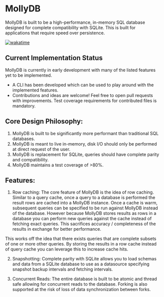# MollyDB
MollyDB is built to be a high-performance, in-memory SQL database designed for complete compatibility with SQLite. This is built for applications that require speed over persistence.

[![wakatime](https://wakatime.com/badge/user/9641004b-568b-4c27-99c5-a34ace36b886/project/2668a03d-d729-4e59-8fc8-bafe3d194ee1.svg)](https://wakatime.com/badge/user/9641004b-568b-4c27-99c5-a34ace36b886/project/2668a03d-d729-4e59-8fc8-bafe3d194ee1)

## Current Implementation Status
MollyDB is currently in early development with many of the listed features yet to be implemented.
- A CLI has been developed which can be used to play around with the implemented features.
- Contributions and ideas are welcome! Feel free to open pull requests with improvements. Test coverage requirements for contributed files is mandatory.

## Core Design Philosophy:
1. MollyDB is built to be significantly more performant than traditional SQL databases.
2. MollyDB is meant to live in-memory, disk I/O should only be performed at direct request of the user.
3. MollyDB is replacement for SQLite, queries should have complete parity and compatibility.
4. MollyDB maintains a test coverage of >80%.

## Features:
1. Row caching: The core feature of MollyDB is the idea of row caching. Similar to a query cache, once a query to a database is performed the result rows are cached into a MollyDB instance. Once a cache is warm, subsequent queries can be specified to be run against MollyDB instead of the database. However because MollyDB stores results as rows in a database you can perform new queries against the cache instead of fetching exact queries. This sacrifices accuracy / completeness of the results in exchange for better performance.

This works off the idea that there exists queries that are complete subsets of one or more other queries. By storing the results in a row cache instead of query cache you can leverage this to increase cache hits.

2. Snapshotting: Complete parity with SQLite allows you to load schemas and data from a SQLite database to use as a datasource specifying snapshot backup intervals and fetching intervals. 

3. Concurrent Reads: The entire database is built to be atomic and thread safe allowing for concurrent reads to the database. Forking is also supported at the risk of loss of data synchronization between forks.